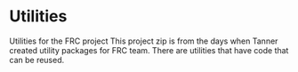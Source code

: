 # Utilities
Utilities for the FRC project
This project zip is from the days when Tanner created utility packages for FRC team.  There are utilities that have code that can be reused.
